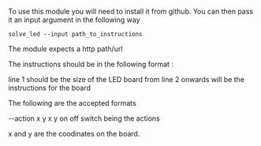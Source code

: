 To use this module you will need to install it from github.
You can then pass it an input argument in the following way

```solve_led --input path_to_instructions```

The module expects a http path/url

The instructions should be in the following format :

line 1 should be the size of the LED board
from line 2 onwards will be the instructions for the board

The following are the accepted formats

--action x y x y
	on off switch being the actions

x and y are the coodinates on the board.

